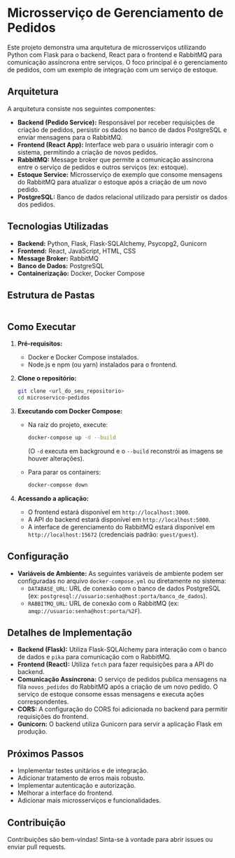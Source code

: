 # Microsserviço de Gerenciamento de Pedidos

Este projeto demonstra uma arquitetura de microsserviços utilizando Python com Flask para o backend, React para o frontend e RabbitMQ para comunicação assíncrona entre serviços. O foco principal é o gerenciamento de pedidos, com um exemplo de integração com um serviço de estoque.

## Arquitetura

A arquitetura consiste nos seguintes componentes:

*   **Backend (Pedido Service):** Responsável por receber requisições de criação de pedidos, persistir os dados no banco de dados PostgreSQL e enviar mensagens para o RabbitMQ.
*   **Frontend (React App):** Interface web para o usuário interagir com o sistema, permitindo a criação de novos pedidos.
*   **RabbitMQ:** Message broker que permite a comunicação assíncrona entre o serviço de pedidos e outros serviços (ex: estoque).
*   **Estoque Service:** Microsserviço de exemplo que consome mensagens do RabbitMQ para atualizar o estoque após a criação de um novo pedido.
*   **PostgreSQL:** Banco de dados relacional utilizado para persistir os dados dos pedidos.

## Tecnologias Utilizadas

*   **Backend:** Python, Flask, Flask-SQLAlchemy, Psycopg2, Gunicorn
*   **Frontend:** React, JavaScript, HTML, CSS
*   **Message Broker:** RabbitMQ
*   **Banco de Dados:** PostgreSQL
*   **Containerização:** Docker, Docker Compose

## Estrutura de Pastas
![]()

## Como Executar

1.  **Pré-requisitos:**
    *   Docker e Docker Compose instalados.
    *   Node.js e npm (ou yarn) instalados para o frontend.

2.  **Clone o repositório:**

    ```bash
    git clone <url_do_seu_repositorio>
    cd microservico-pedidos
    ```

3.  **Executando com Docker Compose:**

    *   Na raiz do projeto, execute:

        ```bash
        docker-compose up -d --build
        ```

        (O `-d` executa em background e o `--build` reconstrói as imagens se houver alterações).

    *   Para parar os containers:

        ```bash
        docker-compose down
        ```

4.  **Acessando a aplicação:**

    *   O frontend estará disponível em `http://localhost:3000`.
    *   A API do backend estará disponível em `http://localhost:5000`.
    *   A interface de gerenciamento do RabbitMQ estará disponível em `http://localhost:15672` (credenciais padrão: `guest/guest`).

## Configuração

*   **Variáveis de Ambiente:** As seguintes variáveis de ambiente podem ser configuradas no arquivo `docker-compose.yml` ou diretamente no sistema:
    *   `DATABASE_URL`: URL de conexão com o banco de dados PostgreSQL (ex: `postgresql://usuario:senha@host:porta/banco_de_dados`).
    *   `RABBITMQ_URL`: URL de conexão com o RabbitMQ (ex: `amqp://usuario:senha@host:porta/%2F`).

## Detalhes de Implementação

*   **Backend (Flask):** Utiliza Flask-SQLAlchemy para interação com o banco de dados e `pika` para comunicação com o RabbitMQ.
*   **Frontend (React):** Utiliza `fetch` para fazer requisições para a API do backend.
*   **Comunicação Assíncrona:** O serviço de pedidos publica mensagens na fila `novos_pedidos` do RabbitMQ após a criação de um novo pedido. O serviço de estoque consome essas mensagens e executa ações correspondentes.
*   **CORS:** A configuração do CORS foi adicionada no backend para permitir requisições do frontend.
*   **Gunicorn:** O backend utiliza Gunicorn para servir a aplicação Flask em produção.

## Próximos Passos

*   Implementar testes unitários e de integração.
*   Adicionar tratamento de erros mais robusto.
*   Implementar autenticação e autorização.
*   Melhorar a interface do frontend.
*   Adicionar mais microsserviços e funcionalidades.

## Contribuição

Contribuições são bem-vindas! Sinta-se à vontade para abrir issues ou enviar pull requests.
